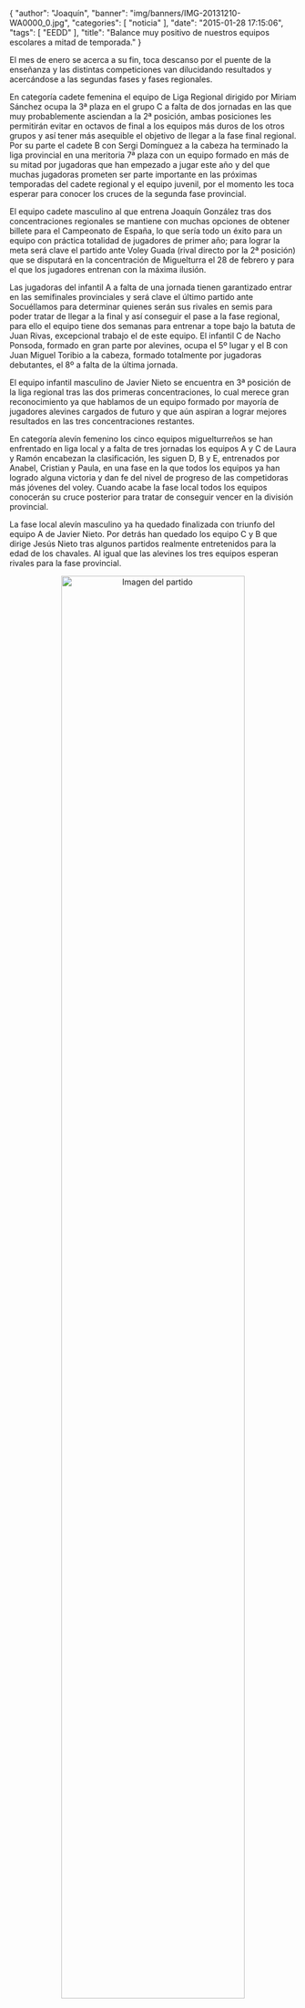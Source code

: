 {
  "author": "Joaquín", 
  "banner": "img/banners/IMG-20131210-WA0000_0.jpg", 
  "categories": [
    "noticia"
  ], 
  "date": "2015-01-28 17:15:06", 
  "tags": [
    "EEDD"
  ], 
  "title": "Balance muy positivo de nuestros equipos escolares a mitad de temporada."
}

El mes de enero se acerca a su fin, toca descanso por el puente de la enseñanza y las distintas competiciones van dilucidando resultados y acercándose a las segundas fases y fases regionales.

En categoría cadete femenina el equipo de Liga Regional dirigido por Miriam Sánchez ocupa la 3ª plaza en el grupo C a falta de dos jornadas en las que muy probablemente asciendan a la 2ª posición, ambas posiciones les permitirán evitar en octavos de final a los equipos más duros de los otros grupos y así tener más asequible el objetivo de llegar a la fase final regional. Por su parte el cadete B con Sergi Domínguez a la cabeza ha terminado la liga provincial en una meritoria 7ª plaza con un equipo formado en más de su mitad por jugadoras que han empezado a jugar este año y del que muchas jugadoras prometen ser parte importante en las próximas temporadas del cadete regional y el equipo juvenil, por el momento les toca esperar para conocer los cruces de la segunda fase provincial.

El equipo cadete masculino al que entrena Joaquín González tras dos concentraciones regionales se mantiene con muchas opciones de obtener billete para el Campeonato de España, lo que sería todo un éxito para un equipo con práctica totalidad de jugadores de primer año; para lograr la meta será clave el partido ante Voley Guada (rival directo por la 2ª posición) que se disputará en la concentración de Miguelturra el 28 de febrero y para el que los jugadores entrenan con la máxima ilusión.

Las jugadoras del infantil A a falta de una jornada tienen garantizado entrar en las semifinales provinciales y será clave el último partido ante Socuéllamos para determinar quienes serán sus rivales en semis para poder tratar de llegar a la final y así conseguir el pase a la fase regional, para ello el equipo tiene dos semanas para entrenar a tope bajo la batuta de Juan Rivas, excepcional trabajo el de este equipo. El infantil C de Nacho Ponsoda, formado en gran parte por alevines, ocupa el 5º lugar y el B con Juan Miguel Toribio a la cabeza, formado totalmente por jugadoras debutantes, el 8º a falta de la última jornada.

El equipo infantil masculino de Javier Nieto se encuentra en 3ª posición de la liga regional tras las dos primeras concentraciones, lo cual merece gran reconocimiento ya que hablamos de un equipo  formado por mayoría de jugadores alevines cargados de futuro y que aún aspiran a lograr mejores resultados en las tres concentraciones restantes.

En categoría alevín femenino los cinco equipos miguelturreños se han enfrentado en liga local y a falta de tres jornadas los equipos A y C de Laura y Ramón encabezan la clasificación, les siguen D, B y E, entrenados por Anabel, Cristian y Paula, en una fase en la que todos los equipos ya han logrado alguna victoria y dan fe del nivel de progreso de las competidoras más jóvenes del voley. Cuando acabe la fase local todos los equipos conocerán su cruce posterior para tratar de conseguir vencer en la división provincial.

La fase local alevín masculino ya ha quedado finalizada con triunfo del equipo A de Javier Nieto. Por detrás han quedado los equipo C y B que dirige Jesús Nieto tras algunos partidos realmente entretenidos para la edad de los chavales. Al igual que las alevines los tres equipos esperan rivales para la fase provincial.

<center>
<a target="_new" href="http://www.advmiguelturra.org/img/banners/IMG-20131210-WA0000_0.jpg"> 
<img alt="Imagen del partido" width="80%" align="center" src="http://www.advmiguelturra.org/img/banners/IMG-20131210-WA0000_0.jpg"/> </a> </center>


